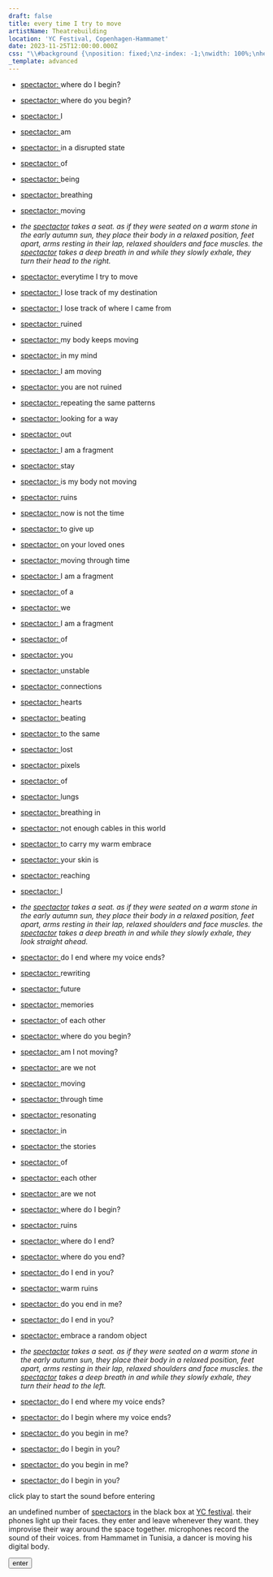 ```yaml
---
draft: false
title: every time I try to move
artistName: Theatrebuilding
location: 'YC Festival, Copenhagen-Hammamet'
date: 2023-11-25T12:00:00.000Z
css: "\\#background {\nposition: fixed;\nz-index: -1;\nwidth: 100%;\nheight: 100%;\nbackground: white;\ntransition: all 1s ease;\n}\n\n\\#welcome-screen {\ndisplay: flex;\nposition: fixed;\nflex-direction: column;\nalign-items: center;\njustify-content: center;\nleft: 0;\ntop: 0;\nheight: 100vh;\nwidth: 100vw;\nbackground-color: white;\nz-index: 5;\n}\n\n\\#startVideo {\nmargin: 25px;\nwidth: 100px;\nheight: 100px;\n}\n\n\\#text-container {\nposition: fixed;\ntop: 0;\nleft: 0;\nwidth: 100vw;\nmargin-left: 20px;\n\n```\nz-index: 2;\n```\n\n}\n\n\\#container {\nposition: absolute;\nheight: 100vh;\noverflow-y: scroll;\npadding-right: 10vw;\n\n}\n\nul{\nlist-style-type: none;\npadding: 0px;\n}\n\nli {\nfont-size: 4vw;\ncolor: black;\ntext-decoration: none;\n}\n\n\\#canvas {\nposition: fixed;\nz-index: 3;\\\npointer-events: none;\nbottom: 0;\nleft: 0;\nwidth: 100vw;\nheight: 100vh;\ntransform: scaleX(-1);\ntransition: all 1s ease;\n}\n\n\\#vimeo-container {\nposition: fixed;\nz-index: 1;\\\npointer-events: none;\ntop: 0;\nleft: 0;\nheight: 100vh;\nwidth: auto;\ntransition: all 1s ease;\n}\n\ni {\nfont-style: italic;\n}\n\nhtml, body {\nmargin: 0;\npadding: 0;\nheight: 100%;\nwidth: 100%;\noverflow: hidden;\n}\n\n```\n\t  /* unvisited link */\n```\n\na:link {\ncolor: black;\ntext-decoration: none;\n}\n\n/\\* visited link \\*/\na:visited {\ncolor: black;\ntext-decoration: none;\n}\n\n/\\* mouse over link \\*/\na:hover {\ncolor: white;\ntext-decoration: none;\n}\n\n/\\* selected link \\*/\na:active {\ncolor: black;\ntext-decoration: none;\n\n}\n\\#welcomeText{\nfont-size: 28px;\nfont-style: italic;\nmargin-left: 10vw;\nmargin-right: 10vw;\nmargin-top: 25px;\nmargin-bottom: 25px;\n}\n\n\\#enterPerformance {\nwidth: 150px;\nheight: 100px;\nfont-size: 18px;\n}\n"
_template: advanced
---
```


<script src="https://player.vimeo.com/api/player.js"></script>    

<div id="text-container">
    <div class="block" id="container">
        <ul data-current="0">
            <li><p><a href="https://en.wiktionary.org/wiki/spect-actor" target="_blank">spectactor: </a>where do I begin?</p></li>
            <li><p><a href="https://en.wiktionary.org/wiki/spect-actor" target="_blank">spectactor: </a>where do you begin?</p></li>
            <li><p><a href="https://en.wiktionary.org/wiki/spect-actor" target="_blank">spectactor: </a>I</p></li>
            <li><p><a href="https://en.wiktionary.org/wiki/spect-actor" target="_blank">spectactor: </a>am</p></li>
            <li><p><a href="https://en.wiktionary.org/wiki/spect-actor" target="_blank">spectactor: </a>in a disrupted state</p></li>
            <li><p><a href="https://en.wiktionary.org/wiki/spect-actor" target="_blank">spectactor: </a>of</p></li>
            <li><p><a href="https://en.wiktionary.org/wiki/spect-actor" target="_blank">spectactor: </a>being</p></li>
            <li><p><a href="https://en.wiktionary.org/wiki/spect-actor" target="_blank">spectactor: </a>breathing</p></li>
            <li><p><a href="https://en.wiktionary.org/wiki/spect-actor" target="_blank">spectactor: </a>moving</p></li>
            <li><p><i>the <a href="https://en.wiktionary.org/wiki/spect-actor" target="_blank">spectactor</a> takes a seat. as if they were seated on a warm stone in the early autumn sun, they place their body in a relaxed position, feet apart, arms resting in their lap, relaxed shoulders and face muscles. the <a href="https://en.wiktionary.org/wiki/spect-actor" target="_blank">spectactor</a> takes a deep breath in and while they slowly exhale, they turn their head to the right.</i></p></li>
            <li><p><a href="https://en.wiktionary.org/wiki/spect-actor" target="_blank">spectactor: </a>everytime I try to move</p></li>
            <li><p><a href="https://en.wiktionary.org/wiki/spect-actor" target="_blank">spectactor: </a>I lose track of my destination</p></li>
            <li><p><a href="https://en.wiktionary.org/wiki/spect-actor" target="_blank">spectactor: </a>I lose track of where I came from</p></li>
            <li><p><a href="https://en.wiktionary.org/wiki/spect-actor" target="_blank">spectactor: </a>ruined</p></li>
            <li><p class="highlighted"><a href="https://en.wiktionary.org/wiki/spect-actor" target="_blank">spectactor: </a>my body keeps moving</p></li>
            <li><p><a href="https://en.wiktionary.org/wiki/spect-actor" target="_blank">spectactor: </a>in my mind</p></li>
            <li><p><a href="https://en.wiktionary.org/wiki/spect-actor" target="_blank">spectactor: </a>I am moving</p></li>
            <li><p><a href="https://en.wiktionary.org/wiki/spect-actor" target="_blank">spectactor: </a>you are not ruined</p></li>
	          <li><p><a href="https://en.wiktionary.org/wiki/spect-actor" target="_blank">spectactor: </a>repeating the same patterns</p></li>
	          <li><p><a href="https://en.wiktionary.org/wiki/spect-actor" target="_blank">spectactor: </a>looking for a way</p></li>
	          <li><p><a href="https://en.wiktionary.org/wiki/spect-actor" target="_blank">spectactor: </a>out</p></li>
            <li><p><a href="https://en.wiktionary.org/wiki/spect-actor" target="_blank">spectactor: </a>I am a fragment</p></li>
            <li><p><a href="https://en.wiktionary.org/wiki/spect-actor" target="_blank">spectactor: </a>stay</p></li>
            <li><p><a href="https://en.wiktionary.org/wiki/spect-actor" target="_blank">spectactor: </a>is my body not moving</p></li>
            <li><p><a href="https://en.wiktionary.org/wiki/spect-actor" target="_blank">spectactor: </a>ruins</p></li>
            <li><p><a href="https://en.wiktionary.org/wiki/spect-actor" target="_blank">spectactor: </a>now is not the time</p></li> 
    	      <li><p><a href="https://en.wiktionary.org/wiki/spect-actor" target="_blank">spectactor: </a>to give up</p></li> 
	          <li><p><a href="https://en.wiktionary.org/wiki/spect-actor" target="_blank">spectactor: </a>on your loved ones</p></li>
            <li><p class="highlighted"><a href="https://en.wiktionary.org/wiki/spect-actor" target="_blank">spectactor: </a>moving through time</p></li>
            <li><p><a href="https://en.wiktionary.org/wiki/spect-actor" target="_blank">spectactor: </a>I am a fragment</p></li>
            <li><p><a href="https://en.wiktionary.org/wiki/spect-actor" target="_blank">spectactor: </a>of a</p></li>
            <li><p><a href="https://en.wiktionary.org/wiki/spect-actor" target="_blank">spectactor: </a>we</p></li>
            <li><p><a href="https://en.wiktionary.org/wiki/spect-actor" target="_blank">spectactor: </a>I am a fragment </p></li>
            <li><p><a href="https://en.wiktionary.org/wiki/spect-actor" target="_blank">spectactor: </a>of</p></li>
            <li><p><a href="https://en.wiktionary.org/wiki/spect-actor" target="_blank">spectactor: </a>you</p></li>
            <li><p class="highlighted"><a href="https://en.wiktionary.org/wiki/spect-actor" target="_blank">spectactor: </a>unstable</p></li>
            <li><p class="highlighted"><a href="https://en.wiktionary.org/wiki/spect-actor" target="_blank">spectactor: </a>connections</p></li>
            <li><p class="highlighted"><a href="https://en.wiktionary.org/wiki/spect-actor" target="_blank">spectactor: </a>hearts</p></li> 
            <li><p><a href="https://en.wiktionary.org/wiki/spect-actor" target="_blank">spectactor: </a>beating</p></li> 
            <li><p><a href="https://en.wiktionary.org/wiki/spect-actor" target="_blank">spectactor: </a>to the same</p></li>
            <li><p><a href="https://en.wiktionary.org/wiki/spect-actor" target="_blank">spectactor: </a>lost</p></li>
            <li><p><a href="https://en.wiktionary.org/wiki/spect-actor" target="_blank">spectactor: </a>pixels</p></li>
            <li><p><a href="https://en.wiktionary.org/wiki/spect-actor" target="_blank">spectactor: </a>of</p></li>
            <li><p><a href="https://en.wiktionary.org/wiki/spect-actor" target="_blank">spectactor: </a>lungs</p></li>
            <li><p><a href="https://en.wiktionary.org/wiki/spect-actor" target="_blank">spectactor: </a>breathing in</p></li>
            <li><p><a href="https://en.wiktionary.org/wiki/spect-actor" target="_blank">spectactor: </a>not enough cables in this world</p></li>
	          <li><p><a href="https://en.wiktionary.org/wiki/spect-actor" target="_blank">spectactor: </a>to carry my warm embrace</p></li>
            <li><p><a href="https://en.wiktionary.org/wiki/spect-actor" target="_blank">spectactor: </a>your skin is</p></li>
            <li><p><a href="https://en.wiktionary.org/wiki/spect-actor" target="_blank">spectactor: </a>reaching</p></li>
            <li><p><a href="https://en.wiktionary.org/wiki/spect-actor" target="_blank">spectactor: </a>I</p></li>
            <li><p><i>the <a href="https://en.wiktionary.org/wiki/spect-actor" target="_blank">spectactor</a> takes a seat. as if they were seated on a warm stone in the early autumn sun, they place their body in a relaxed position, feet apart, arms resting in their lap, relaxed shoulders and face muscles. the <a href="https://en.wiktionary.org/wiki/spect-actor" target="_blank">spectactor</a> takes a deep breath in and while they slowly exhale, they look straight ahead.</i></p></li>
            <li><p><a href="https://en.wiktionary.org/wiki/spect-actor" target="_blank">spectactor: </a>do I end where my voice ends?</p></li>
            <li><p><a href="https://en.wiktionary.org/wiki/spect-actor" target="_blank">spectactor: </a>rewriting</p></li>
	          <li><p><a href="https://en.wiktionary.org/wiki/spect-actor" target="_blank">spectactor: </a>future</p></li>
	          <li><p><a href="https://en.wiktionary.org/wiki/spect-actor" target="_blank">spectactor: </a>memories</p></li>
	          <li><p><a href="https://en.wiktionary.org/wiki/spect-actor" target="_blank">spectactor: </a>of each other</p></li>
            <li><p><a href="https://en.wiktionary.org/wiki/spect-actor" target="_blank">spectactor: </a>where do you begin?</p></li>
            <li><p><a href="https://en.wiktionary.org/wiki/spect-actor" target="_blank">spectactor: </a>am I not moving?</p></li>
            <li><p><a href="https://en.wiktionary.org/wiki/spect-actor" target="_blank">spectactor: </a>are we not</p></li> 
            <li><p><a href="https://en.wiktionary.org/wiki/spect-actor" target="_blank">spectactor: </a>moving</p></li>
            <li><p><a href="https://en.wiktionary.org/wiki/spect-actor" target="_blank">spectactor: </a>through time</p></li>
            <li><p class="highlighted"><a href="https://en.wiktionary.org/wiki/spect-actor" target="_blank">spectactor: </a>resonating</p></li> 
            <li><p><a href="https://en.wiktionary.org/wiki/spect-actor" target="_blank">spectactor: </a>in</p></li>
            <li><p><a href="https://en.wiktionary.org/wiki/spect-actor" target="_blank">spectactor: </a>the stories</p></li>
            <li><p><a href="https://en.wiktionary.org/wiki/spect-actor" target="_blank">spectactor: </a>of</p></li>
            <li><p><a href="https://en.wiktionary.org/wiki/spect-actor" target="_blank">spectactor: </a>each other</p></li>
            <li><p><a href="https://en.wiktionary.org/wiki/spect-actor" target="_blank">spectactor: </a>are we not</p></li>
            <li><p><a href="https://en.wiktionary.org/wiki/spect-actor" target="_blank">spectactor: </a>where do I begin?</p></li>
            <li><p><a href="https://en.wiktionary.org/wiki/spect-actor" target="_blank">spectactor: </a>ruins</p></li>
            <li><p><a href="https://en.wiktionary.org/wiki/spect-actor" target="_blank">spectactor: </a>where do I end?</p></li>
            <li><p><a href="https://en.wiktionary.org/wiki/spect-actor" target="_blank">spectactor: </a>where do you end?</p></li>
            <li><p><a href="https://en.wiktionary.org/wiki/spect-actor" target="_blank">spectactor: </a>do I end in you?</p></li>
            <li><p><a href="https://en.wiktionary.org/wiki/spect-actor" target="_blank">spectactor: </a>warm ruins</p></li>
            <li><p><a href="https://en.wiktionary.org/wiki/spect-actor" target="_blank">spectactor: </a>do you end in me?</p></li>
            <li><p><a href="https://en.wiktionary.org/wiki/spect-actor" target="_blank">spectactor: </a>do I end in you?</p></li>
            <li><p><a href="https://en.wiktionary.org/wiki/spect-actor" target="_blank">spectactor: </a>embrace a random object</p></li>
            <li><p><i>the <a href="https://en.wiktionary.org/wiki/spect-actor" target="_blank">spectactor</a> takes a seat. as if they were seated on a warm stone in the early autumn sun, they place their body in a relaxed position, feet apart, arms resting in their lap, relaxed shoulders and face muscles. the <a href="https://en.wiktionary.org/wiki/spect-actor" target="_blank">spectactor</a> takes a deep breath in and while they slowly exhale, they turn their head to the left.</i></p></li>
            <li><p><a href="https://en.wiktionary.org/wiki/spect-actor" target="_blank">spectactor: </a>do I end where my voice ends?</p></li>
            <li><p><a href="https://en.wiktionary.org/wiki/spect-actor" target="_blank">spectactor: </a>do I begin where my voice ends?</p></li>
            <li><p><a href="https://en.wiktionary.org/wiki/spect-actor" target="_blank">spectactor: </a>do you begin in me?</p></li>
            <li><p><a href="https://en.wiktionary.org/wiki/spect-actor" target="_blank">spectactor: </a>do I begin in you?</p></li>
            <li><p><a href="https://en.wiktionary.org/wiki/spect-actor" target="_blank">spectactor: </a>do you begin in me?</p></li>
            <li><p><a href="https://en.wiktionary.org/wiki/spect-actor" target="_blank">spectactor: </a>do I begin in you?</p></li>
        </ul>
    </div>
</div>

<div id="background"></div>
<div id="vimeo-container"></div>
<div id="vimeo-container-two"></div>
<canvas id="canvas" style="display: none;"></canvas>

<div id="welcome-screen">
  <div id="myRadioStream"><p>click play to start the sound before entering</p><script src="//myradiostream.com/embed/theatrebuilding"></script></div>
  <div id="welcomeText"><p>an undefined number of <a href="https://en.wiktionary.org/wiki/spect-actor" target="_blank">spectactors</a> in the black box at <a href="https://hautscene.dk/" target="_blank"> YC festival</a>. their phones light up their faces. they enter and leave whenever they want. they improvise their way around the space together. microphones record the sound of their voices. from Hammamet in Tunisia, a dancer is moving his digital body.</p></div>
  <div><button id="enterPerformance">enter</button></div>
</div>

<script>
const SELECTORS = {
    HTML: 'html',
    CANVAS: '#canvas',
    WELCOME_SCREEN: '#welcome-screen',
    VIMEO_CONTAINER: '#vimeo-container',
    VIMEO_CONTAINER_TWO: '#vimeo-container-two',
    FULLSCREEN_BTN: '#fullscreenBtn',
    ENTER_PERFORMANCE: '#enterPerformance',
    CONTAINER: '#container',
    BACKGROUND: '#background',
    SCRIPT: '#text-container',
    MYRADIOSTREAM: '#myRadioStream',
    WELCOME_TEXT: '#welcomeText',
};

const VIMEO_ID = '878938745';
const VIMEO_LIVE_ID = '3907577';
const UPDATE_INTERVAL = 2000; // 2 seconds
const INITIAL_RANDOM_NUMBER = 50;
const timeBetweenHighlighted = 30000;
const VIMEO_OPTIONS = {
    id: VIMEO_ID,
    height: window.innerHeight,
    loop: true,
    controls: false,
    autoplay: true,
    muted: true
};
const VIMEO_LIVE_OPTIONS = {
    id: VIMEO_LIVE_ID,
    height: window.innerHeight,
    loop: true,
    controls: false,
    autoplay: true,
    muted: true
};

let domSize = { height: window.innerHeight, width: window.innerWidth };
let state = {
    visibleTime: 0,
    randomNumber: INITIAL_RANDOM_NUMBER,
    vimeoVisible: false,
    canvasVisible: true,
    lastTimeUpdate: Date.now(),
    isBuffering: false
};

const elements = {
    html: document.querySelector(SELECTORS.HTML),
    canvas: document.getElementById(SELECTORS.CANVAS.slice(1)),
    myRadioStream: document.getElementById(SELECTORS.MYRADIOSTREAM.slice(1)),
    welcomeScreen: document.getElementById(SELECTORS.WELCOME_SCREEN.slice(1)),
    welcomeText: document.getElementById(SELECTORS.WELCOME_TEXT.slice(1)),
    vimeoContainer: document.querySelector(SELECTORS.VIMEO_CONTAINER),
    vimeoContainerTwo: document.querySelector(SELECTORS.VIMEO_CONTAINER_TWO),
    background: document.querySelector(SELECTORS.BACKGROUND),
    script: document.querySelector(SELECTORS.SCRIPT),
    video: document.createElement('video'),
    vimeoPlayer: null, // Initialized later
    vimeoPlayerTwo: null // Initialized later
};

// Initialize styles
elements.vimeoContainer.style.display = 'none';
elements.canvas.style.display = 'block';
elements.video.autoplay = true;
elements.video.muted = true;
elements.vimeoPlayer = new Vimeo.Player(elements.vimeoContainer, VIMEO_OPTIONS);
// elements.vimeoPlayerTwo = new Vimeo.Player(elements.vimeoContainerTwo, VIMEO_LIVE_OPTIONS);

function isMobileDevice() {
  const isMatchMediaMobile = window.matchMedia("(max-width: 768px)").matches;
  const isUserAgentMobile = /Mobi|Android/i.test(navigator.userAgent);
  
  return isMatchMediaMobile || isUserAgentMobile;
}


// Event Listeners
document.getElementById(SELECTORS.ENTER_PERFORMANCE.slice(1)).addEventListener('click', setupCamera);
document.getElementById(SELECTORS.CONTAINER.slice(1)).addEventListener('scroll', infinityScroll);

// Function declarations

function hideRadioLiveStream() {
  document.addEventListener( "DOMContentLoaded", function() {
    // const liveStreamScript = document.createElement('script');
    // const source = liveStreamScript.src = '//myradiostream.com/embed/theatrebuilding';
    // elements.welcomeScreen.appendChild(liveStreamScript);
    // console.log('COMEEEEE OOOOOONNNNNN');
    elements.myRadioStream.style.display = 'none';
  });
}

function setupVimeoPlayer() {
    elements.vimeoPlayer.on('play', () => elements.vimeoContainer.style.display = 'block');
    elements.vimeoPlayer.on('timeupdate', handleTimeUpdate);
}

function setupVimeoPlayerTwo() {
  elements.vimeoContainerTwo.style.position = 'fixed';
elements.vimeoContainerTwo.style.right = '0';
elements.vimeoContainerTwo.style.top = '0';
elements.vimeoContainerTwo.style.height = window.innerHeight + 'px';
// Adjust the width as needed to maintain aspect ratio
elements.vimeoContainerTwo.style.width = '56.25vh'; // This is an example value for a 16:9 aspect ratio

}

function handleTimeUpdate() {
    const now = Date.now();
    const timeDiff = now - state.lastTimeUpdate;

    if (timeDiff > UPDATE_INTERVAL) {
        state.isBuffering = !state.isBuffering;
        elements.vimeoContainer.style.display = state.isBuffering ? 'none' : 'block';
    }

    state.lastTimeUpdate = now;
}

async function setupCamera() {
  elements.welcomeScreen.style.display = "none";
  try {
    const stream = await navigator.mediaDevices.getUserMedia({
      video: { facingMode: 'user' },
    });
    elements.video.srcObject = stream;
    elements.video.muted = true; // Mute the video
    elements.video.playsInline = true; // Allows inline playback
    elements.video.addEventListener('loadedmetadata', () => {
    elements.video.play(); // Play video after metadata has loaded
    });

    const ctx = canvas.getContext('2d', { willReadFrequently: true });
    console.log('ctx: ' + ctx);
    const draw = () => {
//    console.log("Draw function called");
      ctx.drawImage(elements.video, 0, 0, canvas.width, canvas.height);
      const imageData = ctx.getImageData(0, 0, canvas.width, canvas.height);
      const data = imageData.data;
      const threshold = 40;
      const feather = 50;

      for (let i = 0; i < data.length; i += 4) {
        const brightness = (data[i] + data[i + 1] + data[i + 2]) / 3;

        if (brightness < threshold) {
          data[i + 3] = 0;
        } else if (brightness < threshold + feather) {
          data[i + 3] = 255 * ((brightness - threshold) / feather);
        }
      }

      ctx.putImageData(imageData, 0, 0);
      requestAnimationFrame(draw);
    };

    draw();
    hideWelcome();
  } catch (err) {
    console.error("An error occurred: ", err);
  }
}

function infinityScroll(event) {
  document.addEventListener( "DOMContentLoaded", function() {
//    console.log('DOM Content loaded. Yayyyyy')
    var div = document.getElementById( "container" );
    div.addEventListener( "scroll", function() {
//        console.log('You are scrolling!')
        var max_scroll = this.scrollHeight - this.clientHeight;
        var current_scroll = this.scrollTop;
        var bottom = 100;
            if ( current_scroll + bottom >= max_scroll ) {
                var ul = document.getElementsByTagName( "ul" )[ 0 ];
                var current = parseInt( ul.dataset.current, 10 );
                var li = document.getElementsByTagName( "li" )[ current ];
                var new_li = li.cloneNode( true );
                ul.appendChild( new_li );
                ul.dataset.current = current + 1; 
            }
        });
    });	
}

const turnOffLights = (minuteToRun) => {
  setInterval(() => {
    const date = new Date();
    if (date.getMinutes() === minuteToRun && date.getSeconds() === 0) {
      console.log(`Triggered at ${date}`);


    elements.background.style.transition = 'all 1s ease';
    elements.background.style.filter = 'brightness(100%)';
    elements.background.style.filter = 'brightness(0%)';
    elements.background.style.zIndex = '999';
    console.log('background darkened');
    turnOnLights(5000);


    }
  }, 1000);
};

const turnOnLights = (blackDelay) => {
  setTimeout(() => {
    const highlightedElements = document.querySelectorAll('.highlighted');

    highlightedElements.forEach((element, index) => {
      setTimeout(() => {
        element.style.transition = 'color 2s ease';
        elements.script.style.zIndex = '1000';
        element.scrollIntoView({ behavior: 'smooth', block: 'center' });
        element.style.color = '#000000';

        setTimeout(() => {
          element.style.color = '#FFFFFF';
        }, 10); // A brief delay for transition
      }, timeBetweenHighlighted * index);
    });

    // Reset styles after all elements have been processed
    const totalDuration = timeBetweenHighlighted * highlightedElements.length + 2000;
    setTimeout(() => {
      if (elements.background) {
        elements.background.style.zIndex = '-1';
        elements.background.style.filter = 'brightness(100%)';
        highlightedElements.forEach(element => {
          element.style.color = '#000000';
        });
      }
    }, totalDuration);
  }, blackDelay);
};

const showVimeo = (x) => {
  setInterval(() => {
    const random100 = Math.random() * 100;
   // console.log(random100);
    if (state.randomNumber > random100 && !state.vimeoVisible) {
      
      setupVimeoPlayer();
      elements.vimeoPlayer.loadVideo(VIMEO_ID).then(() => {
        hideControls();
        elements.vimeoPlayer.setVolume(0); // Assuming you still want it muted
        elements.vimeoPlayer.play();
        elements.vimeoContainer.style.display = 'block';
        state.vimeoVisible = true;
        chancePercentage();
      //  console.log(state.randomNumber);
      }).catch(error => {
        console.error("Error loading Vimeo video:", error);
      });
    } else {
   //   console.log(`showVimeo function did not run. Random number ${random100.toFixed(2)} is greater than ${state.randomNumber} or it was already playing`);
    }
  }, x * 1000);
};

const showVimeoLive = () => {
  elements.vimeoContainerTwo.innerHTML = `
  <div style="height:100%; width:100%; position:relative;">
    <iframe src="https://vimeo.com/event/3907577/embed" frameborder="0" 
            allow="autoplay; fullscreen; picture-in-picture" 
            style="position:absolute;top:0;left:0;width:100%;height:100%;background:white;">
    </iframe>
  </div>`;
  setupVimeoPlayerTwo();
    }

const showFace = (x) => {
  setInterval(() => {
    const random100 = Math.random() * 100;
    chancePercentage();
    if (state.randomNumber > random100 && state.canvasVisible == false) {
        elements.canvas.style.display = 'block';
        console.log("Canvas Initialized");
        console.log('stream: ' + elements.video.srcObject);
        state.canvasVisible = true
    } else {
    //  console.log(`showFace function did not run. Random number ${random100.toFixed(2)} is greater than ${state.randomNumber} OR it was already visible`);
    }
  }, x * 1000);
};

const hideVideos = (x) => {
  setInterval(() => {
    if (state.vimeoVisible || state.canvasVisible) {
      state.visibleTime += x;
      let logProb;
        if (state.visibleTime <= 60) {
            // Slowly rising probability in the first minute
            logProb = 0.05 * state.visibleTime;
        } else if (state.visibleTime <= 240) {
            // Faster rise in probability from 5% to 100% between 1 and 4 minutes
            logProb = 5 + 30 * ((state.visibleTime - 60) / (240 - 60));
        } else {
            // 100% probability after 4 minutes
            logProb = 100;
        }

      const chanceOfOff = Math.random() * 100;
   //   console.log('visible time ' + state.visibleTime);

      if (logProb > chanceOfOff) {
        elements.canvas.style.display = 'none';
        elements.vimeoPlayer.unload().then(() => {
          elements.vimeoContainer.style.display = 'none';
          state.vimeoVisible = false;
          state.canvasVisible = false;
          state.visibleTime = 0;
    //      console.log(`hid the videos`);
        }).catch(error => {
          console.error("Error unloading Vimeo video:", error);
        });
      } else {
    //    console.log(`Video(s) running but didn't hide`);
      }
    } else {
   //   console.log(`No videos are running`);
      state.visibleTime = 0;
    }
  }, x * 1000);
};

function hideControls() {
    elements.vimeoPlayer.getPaused().then(function(paused) {
        if (!paused) {
            elements.vimeoPlayer.unload().then(function() {
                elements.vimeoPlayer.loadVideo(vimeoID).then(function(id) {
                    elements.vimeoPlayer.setVolume(0);
                    elements.vimeoPlayer.setControls(false);
                    elements.vimeoPlayer.play();
                });
            });
        }
    });
}

const chancePercentage = () => {
  state.randomNumber = Math.floor(Math.random() * 51) + 50;
};

function hideWelcome() {
  elements.welcomeScreen.style.display = 'none';
  elements.canvas.style.display = 'none';
  elements.vimeoContainer.style.display = 'none';
  state.vimeoVisible = false;
  state.canvasVisible = false;
  state.visibleTime = 0;
  
}

function changeWelcomeText() {
  elements.welcomeText.innerHTML = `an undefined number of <a href="https://en.wiktionary.org/wiki/spect-actor" target="_blank">spectactors</a> in the black box at <a href="https://hautscene.dk/" target="_blank"> YC festival</a>. their phones light up their faces. they enter and leave whenever they want. they improvise their way around the space together. microphones record the sound of their voices. from Hammamet in Tunisia, a dancer is moving his digital body.`;
}

if (isMobileDevice()) {
// Initialize MOBILE
infinityScroll();
showVimeo(120);
showFace(260);
hideVideos(5);
turnOffLights(30);
hideRadioLiveStream();

} else {
  // Initialize DESKTOP
infinityScroll();
showVimeo(60);
showVimeoLive();
showFace(160);
hideVideos(5);
turnOffLights(8);
changeWelcomeText();
 }




</script>
